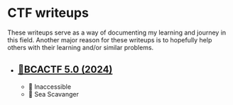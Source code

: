# CTF writeups
These writeups serve as a way of documenting my learning and journey in this field. Another major reason for these writeups is to hopefully help others with their learning and/or similar problems.

- ## [🏁BCACTF 5.0 (2024)](BCACTF)

  - 🔨 Inaccessible
  - 🦑 Sea Scavanger

